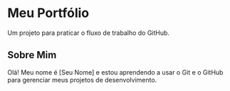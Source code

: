 # Meu Portfólio

Um projeto para praticar o fluxo de trabalho do GitHub.
## Sobre Mim
Olá! Meu nome é [Seu Nome] e estou aprendendo a usar o Git
e o GitHub para gerenciar meus projetos de
desenvolvimento.